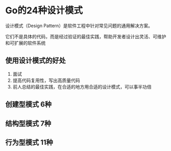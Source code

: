 # Go的24种设计模式

设计模式（Design Pattern）是软件工程中针对常见问题的通用解决方案。

它们不是具体的代码，而是经过验证的最佳实践，帮助开发者设计出灵活、可维护和可扩展的软件系统


## 使用设计模式的好处

1. 面试
2. 提高代码复用性，写出高质量代码
3. 前人总结的最佳实践，在合适的地方用合适的设计模式，可以事半功倍


## 创建型模式 6种

## 结构型模式 7种

## 行为型模式 11种